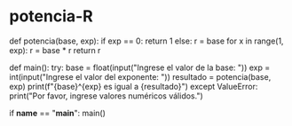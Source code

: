 # potencia-R
def potencia(base, exp):
    if exp == 0:
        return 1
    else:
        r = base
        for x in range(1, exp):
            r = base * r
        return r


def main():
    try:
        base = float(input("Ingrese el valor de la base: "))
        exp = int(input("Ingrese el valor del exponente: "))
        resultado = potencia(base, exp)
        print(f"{base}^{exp} es igual a {resultado}")
    except ValueError:
        print("Por favor, ingrese valores numéricos válidos.")


if __name__ == "__main__":
    main()
